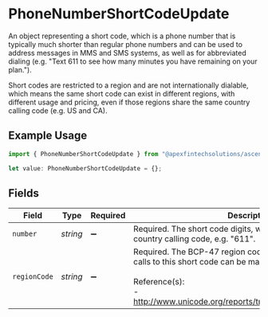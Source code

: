 # PhoneNumberShortCodeUpdate

An object representing a short code, which is a phone number that is typically much shorter than regular phone numbers and can be used to address messages in MMS and SMS systems, as well as for abbreviated dialing (e.g. "Text 611 to see how many minutes you have remaining on your plan.").

 Short codes are restricted to a region and are not internationally dialable, which means the same short code can exist in different regions, with different usage and pricing, even if those regions share the same country calling code (e.g. US and CA).

## Example Usage

```typescript
import { PhoneNumberShortCodeUpdate } from "@apexfintechsolutions/ascend-sdk/models/components";

let value: PhoneNumberShortCodeUpdate = {};
```

## Fields

| Field                                                                                                                                                                                             | Type                                                                                                                                                                                              | Required                                                                                                                                                                                          | Description                                                                                                                                                                                       |
| ------------------------------------------------------------------------------------------------------------------------------------------------------------------------------------------------- | ------------------------------------------------------------------------------------------------------------------------------------------------------------------------------------------------- | ------------------------------------------------------------------------------------------------------------------------------------------------------------------------------------------------- | ------------------------------------------------------------------------------------------------------------------------------------------------------------------------------------------------- |
| `number`                                                                                                                                                                                          | *string*                                                                                                                                                                                          | :heavy_minus_sign:                                                                                                                                                                                | Required. The short code digits, without a leading plus ('+') or country calling code, e.g. "611".                                                                                                |
| `regionCode`                                                                                                                                                                                      | *string*                                                                                                                                                                                          | :heavy_minus_sign:                                                                                                                                                                                | Required. The BCP-47 region code of the location where calls to this short code can be made, such as "US" and "BB".<br/><br/> Reference(s):<br/> - http://www.unicode.org/reports/tr35/#unicode_region_subtag |